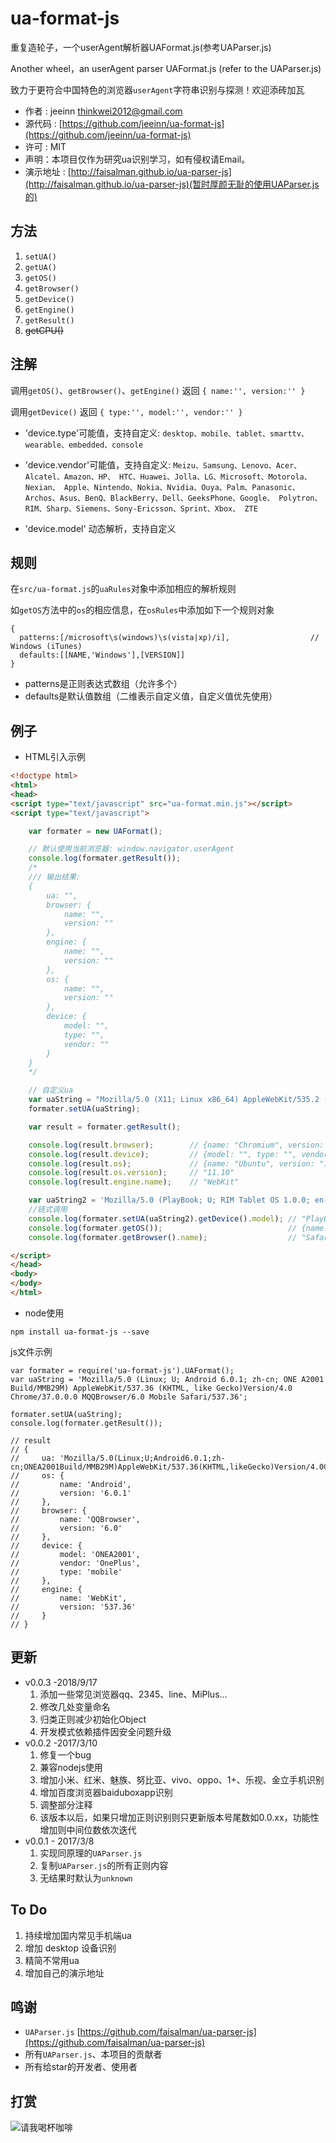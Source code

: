 # ua-format-js
重复造轮子，一个userAgent解析器UAFormat.js(参考UAParser.js)

Another wheel，an userAgent parser UAFormat.js (refer to the UAParser.js)

致力于更符合中国特色的浏览器`userAgent`字符串识别与探测！欢迎添砖加瓦
* 作者 : jeeinn <thinkwei2012@gmail.com>
* 源代码  :  [https://github.com/jeeinn/ua-format-js](https://github.com/jeeinn/ua-format-js)
* 许可  :  MIT
* 声明：本项目仅作为研究ua识别学习，如有侵权请Email。
* 演示地址 : [http://faisalman.github.io/ua-parser-js](http://faisalman.github.io/ua-parser-js)(暂时厚颜无耻的使用UAParser.js的)

## 方法

1. `setUA()`
2. `getUA()`
3. `getOS()`
4. `getBrowser()` 
5. `getDevice()`
6. `getEngine()`
7. `getResult()`
8. ~~getCPU()~~

## 注解

调用`getOS()`、`getBrowser()`、`getEngine()` 返回 `{ name:'', version:'' }`
 
调用`getDevice()` 返回 `{ type:'', model:'', vendor:'' }` 
* 'device.type'可能值，支持自定义:
`desktop、mobile、tablet、smarttv、wearable、embedded、console`

* 'device.vendor'可能值，支持自定义:
`Meizu、Samsung、Lenovo、Acer、Alcatel、Amazon、HP、
HTC、Huawei、Jolla、LG、Microsoft、Motorola、Nexian、
Apple、Nintendo、Nokia、Nvidia、Ouya、Palm、Panasonic、
Archos、Asus、BenQ、BlackBerry、Dell、GeeksPhone、Google、
Polytron、RIM、Sharp、Siemens、Sony-Ericsson、Sprint、Xbox、
ZTE`

* 'device.model' 动态解析，支持自定义

## 规则

在`src/ua-format.js`的`uaRules`对象中添加相应的解析规则

如`getOS`方法中的`os`的相应信息，在`osRules`中添加如下一个规则对象
```
{
  patterns:[/microsoft\s(windows)\s(vista|xp)/i],                  // Windows (iTunes)
  defaults:[[NAME,'Windows'],[VERSION]]
}
```
* patterns是正则表达式数组（允许多个）
* defaults是默认值数组（二维表示自定义值，自定义值优先使用）

## 例子

* HTML引入示例

```html
<!doctype html>
<html>
<head>
<script type="text/javascript" src="ua-format.min.js"></script>
<script type="text/javascript">

	var formater = new UAFormat();

    // 默认使用当前浏览器: window.navigator.userAgent
    console.log(formater.getResult());
    /*
    /// 输出结果:
    {
        ua: "",
        browser: {
            name: "",
            version: ""
        },
        engine: {
            name: "",
            version: ""
        },
        os: {
            name: "",
            version: ""
        },
        device: {
            model: "",
            type: "",
            vendor: ""
        }
    }
    */

    // 自定义ua
    var uaString = "Mozilla/5.0 (X11; Linux x86_64) AppleWebKit/535.2 (KHTML, like Gecko) Ubuntu/11.10 Chromium/15.0.874.106 Chrome/15.0.874.106 Safari/535.2";
    formater.setUA(uaString);

    var result = formater.getResult();

    console.log(result.browser);        // {name: "Chromium", version: "15.0.874.106"}
    console.log(result.device);         // {model: "", type: "", vendor: ""}
    console.log(result.os);             // {name: "Ubuntu", version: "11.10"}
    console.log(result.os.version);     // "11.10"
    console.log(result.engine.name);    // "WebKit"

    var uaString2 = 'Mozilla/5.0 (PlayBook; U; RIM Tablet OS 1.0.0; en-US) AppleWebKit/534.11 (KHTML, like Gecko) Version/7.1.0.7 Safari/534.11';
    //链式调用
    console.log(formater.setUA(uaString2).getDevice().model); // "PlayBook"
    console.log(formater.getOS());                            // {name: "RIM Tablet OS", version: "1.0.0"}
    console.log(formater.getBrowser().name);                  // "Safari"

</script>
</head>
<body>
</body>
</html>
```

* node使用

```
npm install ua-format-js --save
```

js文件示例

```
var formater = require('ua-format-js').UAFormat();
var uaString = 'Mozilla/5.0 (Linux; U; Android 6.0.1; zh-cn; ONE A2001 Build/MMB29M) AppleWebKit/537.36 (KHTML, like Gecko)Version/4.0 Chrome/37.0.0.0 MQQBrowser/6.0 Mobile Safari/537.36';

formater.setUA(uaString);
console.log(formater.getResult());

// result
// {
//     ua: 'Mozilla/5.0(Linux;U;Android6.0.1;zh-cn;ONEA2001Build/MMB29M)AppleWebKit/537.36(KHTML,likeGecko)Version/4.0Chrome/37.0.0.0MQQBrowser/6.0MobileSafari/537.36',
//     os: {
//         name: 'Android',
//         version: '6.0.1'
//     },
//     browser: {
//         name: 'QQBrowser',
//         version: '6.0'
//     },
//     device: {
//         model: 'ONEA2001',
//         vendor: 'OnePlus',
//         type: 'mobile'
//     },
//     engine: {
//         name: 'WebKit',
//         version: '537.36'
//     }
// }

```
## 更新
* v0.0.3 -2018/9/17
    1. 添加一些常见浏览器qq、2345、line、MiPlus...
    2. 修改几处变量命名
    3. 归类正则减少初始化Object
    4. 开发模式依赖插件因安全问题升级
* v0.0.2 -2017/3/10
    1. 修复一个bug
    2. 兼容nodejs使用
    3. 增加小米、红米、魅族、努比亚、vivo、oppo、1+、乐视、金立手机识别
    4. 增加百度浏览器baiduboxapp识别
    5. 调整部分注释
    6. 该版本以后，如果只增加正则识别则只更新版本号尾数如0.0.xx，功能性增加则中间位数依次迭代
* v0.0.1 - 2017/3/8
    1. 实现同原理的`UAParser.js`
    2. 复制`UAParser.js`的所有正则内容
    3. 无结果时默认为`unknown`
    
## To Do

1. 持续增加国内常见手机端ua
2. 增加 desktop 设备识别
3. 精简不常用ua
4. 增加自己的演示地址

## 鸣谢
* `UAParser.js` [https://github.com/faisalman/ua-parser-js](https://github.com/faisalman/ua-parser-js)
* 所有`UAParser.js`、本项目的贡献者
* 所有给star的开发者、使用者

## 打赏
![请我喝杯咖啡](https://raw.githubusercontent.com/jeeinn/pics/master/alipay-wepay.png)
